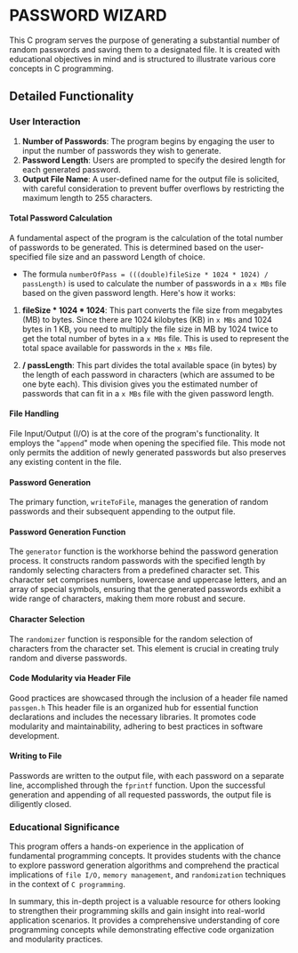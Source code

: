 # PASSWORD WIZARD

This C program serves the purpose of generating a substantial number of random passwords and saving them to a designated file. It is created with educational objectives in mind and is structured to illustrate various core concepts in C programming.

## Detailed Functionality

### User Interaction

1. **Number of Passwords**: The program begins by engaging the user to input the number of passwords they wish to generate.
2. **Password Length**: Users are prompted to specify the desired length for each generated password.
3. **Output File Name**: A user-defined name for the output file is solicited, with careful consideration to prevent buffer overflows by restricting the maximum length to 255 characters.

#### Total Password Calculation

A fundamental aspect of the program is the calculation of the total number of passwords to be generated. This is determined based on the user-specified file size and an password Length of choice.

- The formula ```numberOfPass = (((double)fileSize * 1024 * 1024) / passLength)``` is used to calculate the number of passwords in a `x MBs` file based on the given password length. Here's how it works:

1. **fileSize * 1024 * 1024**: This part converts the file size from megabytes (MB) to bytes. Since there are 1024 kilobytes (KB) in `x MBs` and 1024 bytes in 1 KB, you need to multiply the file size in MB by 1024 twice to get the total number of bytes in a `x MBs` file. This is used to represent the total space available for passwords in the `x MBs` file.

2. **/ passLength**: This part divides the total available space (in bytes) by the length of each password in characters (which are assumed to be one byte each). This division gives you the estimated number of passwords that can fit in a `x MBs` file with the given password length.

#### File Handling

File Input/Output (I/O) is at the core of the program's functionality. It employs the "`append`" mode when opening the specified file. This mode not only permits the addition of newly generated passwords but also preserves any existing content in the file.

#### Password Generation

The primary function, ```writeToFile```, manages the generation of random passwords and their subsequent appending to the output file.

#### Password Generation Function

The ```generator``` function is the workhorse behind the password generation process. It constructs random passwords with the specified length by randomly selecting characters from a predefined character set. This character set comprises numbers, lowercase and uppercase letters, and an array of special symbols, ensuring that the generated passwords exhibit a wide range of characters, making them more robust and secure.

#### Character Selection

The ```randomizer``` function is responsible for the random selection of characters from the character set. This element is crucial in creating truly random and diverse passwords.

#### Code Modularity via Header File

Good practices are showcased through the inclusion of a header file named ```passgen.h``` This header file is an organized hub for essential function declarations and includes the necessary libraries. It promotes code modularity and maintainability, adhering to best practices in software development.

#### Writing to File

Passwords are written to the output file, with each password on a separate line, accomplished through the ```fprintf``` function. Upon the successful generation and appending of all requested passwords, the output file is diligently closed.

### Educational Significance

This program offers a hands-on experience in the application of fundamental programming concepts. It provides students with the chance to explore password generation algorithms and comprehend the practical implications of ```file I/O,``` ```memory management```, and ```randomization``` techniques in the context of ```C programming```.

In summary, this in-depth project is a valuable resource for others looking to strengthen their programming skills and gain insight into real-world application scenarios. It provides a comprehensive understanding of core programming concepts while demonstrating effective code organization and modularity practices.
